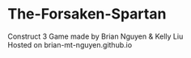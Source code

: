 # The-Forsaken-Spartan
Construct 3 Game made by Brian Nguyen & Kelly Liu<br />
Hosted on brian-mt-nguyen.github.io
